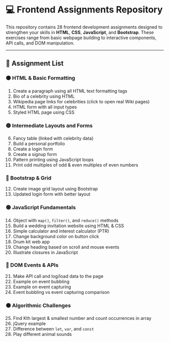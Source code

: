 # 💻 Frontend Assignments Repository

This repository contains 28 frontend development assignments designed to strengthen your skills in **HTML**, **CSS**, **JavaScript**, and **Bootstrap**. These exercises range from basic webpage building to interactive components, API calls, and DOM manipulation.

---

## 📘 Assignment List

### 🟠 HTML & Basic Formatting

1. Create a paragraph using all HTML text formatting tags  
2. Bio of a celebrity using HTML  
3. Wikipedia page links for celebrities (click to open real Wiki pages)  
4. HTML form with all input types  
5. Styled HTML page using CSS  

### 🟡 Intermediate Layouts and Forms

6. Fancy table (linked with celebrity data)  
7. Build a personal portfolio  
8. Create a login form  
9. Create a signup form  
10. Pattern printing using JavaScript loops  
11. Print odd multiples of odd & even multiples of even numbers  

### 🔵 Bootstrap & Grid

12. Create image grid layout using Bootstrap  
13. Updated login form with better layout  

### 🟢 JavaScript Fundamentals

14. Object with `map()`, `filter()`, and `reduce()` methods  
15. Build a wedding invitation website using HTML & CSS  
16. Simple calculator and interest calculator (PTR)  
17. Change background color on button click  
18. Drum kit web app  
19. Change heading based on scroll and mouse events  
20. Illustrate closures in JavaScript  

### 🔴 DOM Events & APIs

21. Make API call and log/load data to the page  
22. Example on event bubbling  
23. Example on event capturing  
24. Event bubbling vs event capturing comparison  

### ⚫ Algorithmic Challenges

25. Find Kth largest & smallest number and count occurrences in array  
26. jQuery example  
27. Difference between `let`, `var`, and `const`  
28. Play different animal sounds  
